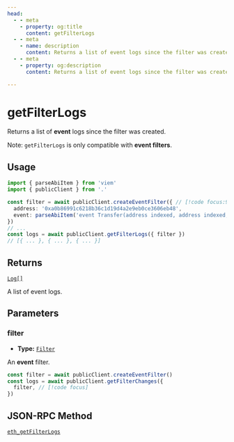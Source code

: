 ```yaml
---
head:
  - - meta
    - property: og:title
      content: getFilterLogs
  - - meta
    - name: description
      content: Returns a list of event logs since the filter was created. 
  - - meta
    - property: og:description
      content: Returns a list of event logs since the filter was created. 

---
```


# getFilterLogs

Returns a list of **event** logs since the filter was created. 

Note: `getFilterLogs` is only compatible with **event filters**.

## Usage

```ts
import { parseAbiItem } from 'viem'
import { publicClient } from '.'

const filter = await publicClient.createEventFilter({ // [!code focus:99]
  address: '0xa0b86991c6218b36c1d19d4a2e9eb0ce3606eb48',
  event: parseAbiItem('event Transfer(address indexed, address indexed, uint256)'),
})
// ...
const logs = await publicClient.getFilterLogs({ filter })
// [{ ... }, { ... }, { ... }]
```

## Returns

[`Log[]`](/docs/glossary/types#log)

A list of event logs.

## Parameters

### filter

- **Type:** [`Filter`](/docs/glossary/types#filter)

An **event** filter.

```ts
const filter = await publicClient.createEventFilter()
const logs = await publicClient.getFilterChanges({
  filter, // [!code focus]
})
```

## JSON-RPC Method

[`eth_getFilterLogs`](https://ethereum.org/en/developers/docs/apis/json-rpc/#eth_getfilterlogs)